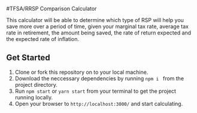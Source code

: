 #TFSA/RRSP Comparison Calculator

This calculator will be able to determine which type of RSP will help you save more over a period of time, given your marginal tax rate, average tax rate in retirement, the amount being saved, the rate of return expected and the expected rate of inflation.


## Get Started
  1. Clone or fork this repository on to your local machine.
  2. Download the neccessary dependencies by running `npm i ` from the project directory.
  3. Run `npm start` or `yarn start` from your terminal to get the project running locally.
  4. Open your browser to `http://localhost:3000/` and start calculating.

